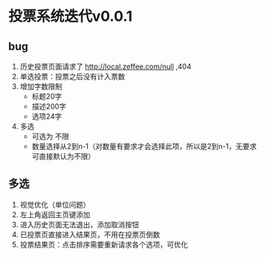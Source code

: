 # 投票系统迭代v0.0.1

## bug

1. 历史投票页面请求了 http://local.zeffee.com/null ,404
2. 单选投票：投票之后没有计入票数
3. 增加字数限制
   - 标题20字
   - 描述200字
   - 选项24字
4. 多选
   - 可选为 不限
   - 数量选择从2到n-1（对数量有要求才会选择此项，所以是2到n-1，无要求可直接默认为不限）

## 多选

1. 视觉优化（单位问题）
2. 左上角返回主页键添加
3. 进入历史页面无法退出，添加取消按钮
4. 已投票页直接进入结果页，不用在投票页倒数
5. 投票结果页：点击排序需要重新请求各个选项，可优化
